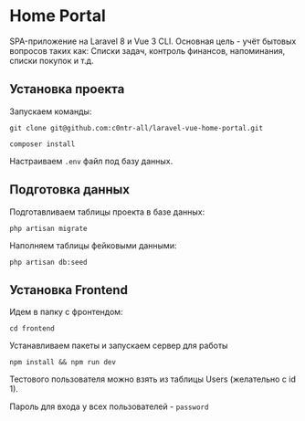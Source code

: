 # Home Portal
SPA-приложение на Laravel 8 и Vue 3 CLI. Основная цель - учёт бытовых вопросов таких как: Списки задач, контроль финансов, напоминания, списки покупок и т.д.

## Установка проекта

Запускаем команды:
```
git clone git@github.com:c0ntr-all/laravel-vue-home-portal.git
```
```
composer install
```
Настраиваем `.env` файл под базу данных.

## Подготовка данных
Подготавливаем таблицы проекта в базе данных:
```
php artisan migrate
```

Наполняем таблицы фейковыми данными:
```
php artisan db:seed
```

## Установка Frontend
Идем в папку с фронтендом:
```
cd frontend
```
Устанавливаем пакеты и запускаем сервер для работы
```
npm install && npm run dev
```

Тестового пользователя можно взять из таблицы Users (желательно с id 1).

Пароль для входа у всех пользователей - `password`
